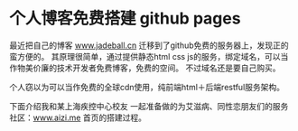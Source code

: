 个人博客免费搭建 github pages
=====
最近把自己的博客 <a href="http://www.jadeball.cn" target="_blank">www.jadeball.cn</a> 迁移到了github免费的服务器上，发现正的蛮方便的。
其原理很简单，通过提供静态html css js的服务，绑定域名，可以当作物美价廉的技术开发者免费博客，免费的空间。
不过域名还是要自己购买。

个人窃以为可以当作免费的全球cdn使用，纯前端html＋后端restful服务架构。

下面介绍我和某上海疾控中心校友 一起准备做的为艾滋病、同性恋朋友们的服务社区：<a href="http://www.aizi.me" target="_blank">www.aizi.me</a> 首页的搭建过程。



